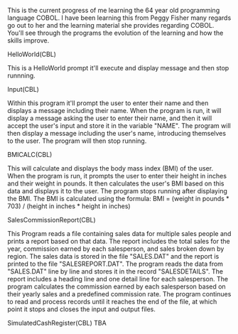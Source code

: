 This is the current progress of me learning the 64 year old programming language COBOL. I have been learning this from Peggy Fisher many regards go out to her and the learning material she provides regarding COBOL. You'll see through the programs the evolution of the learning and how the skills improve.

HelloWorld(CBL)

This is a HelloWorld prompt it'll execute and display message and then stop runnning.

Input(CBL)

Within this program it'll prompt the user to enter their name and then displays a message including their name. When the program is run, it will display a message asking the user to enter their name, and then it will accept the user's input and store it in the variable "NAME". The program will then display a message including the user's name, introducing themselves to the user. The program will then stop running.

BMICALC(CBL)

This will calculate and displays the body mass index (BMI) of the user. When the program is run, it prompts the user to enter their height in inches and their weight in pounds. It then calculates the user's BMI based on this data and displays it to the user. The program stops running after displaying the BMI. The BMI is calculated using the formula: BMI = (weight in pounds * 703) / (height in inches * height in inches)

SalesCommissionReport(CBL)

 This Program reads a file containing sales data for multiple sales people and prints a report based on that data. The report includes the total sales for the year, commission earned by each salesperson, and sales broken down by region. The sales data is stored in the file "SALES.DAT" and the report is printed to the file "SALESREPORT.DAT". The program reads the data from "SALES.DAT" line by line and stores it in the record "SALESDETAILS". The report includes a heading line and one detail line for each salesperson. The program calculates the commission earned by each salesperson based on their yearly sales and a predefined commission rate. The program continues to read and process records until it reaches the end of the file, at which point it stops and closes the input and output files.

SimulatedCashRegister(CBL)
TBA
